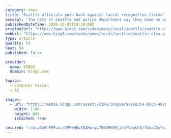```yaml
---
category: news
title: "Seattle officials push back against facial recognition claims"
excerpt: "The City of Seattle and police department say they have no agreement with a company that provides facial recognition software for law enforcement."
publishedDateTime: 2020-12-03T18:20:00Z
originalUrl: "https://www.king5.com/video/news/local/seattle/seattle-clearview-statement/281-44b77106-1fe0-4484-aedb-6cd92c75d3ee"
webUrl: "https://www.king5.com/video/news/local/seattle/seattle-clearview-statement/281-44b77106-1fe0-4484-aedb-6cd92c75d3ee"
type: article
quality: 54
heat: 54
published: false

provider:
  name: KING5
  domain: king5.com

topics:
  - Computer Vision
  - AI

images:
  - url: "https://media.king5.com/assets/KING/images/97e2e354-81cb-4828-ae86-fe96f7f98111/97e2e354-81cb-4828-ae86-fe96f7f98111_1140x641.jpg"
    width: 1140
    height: 641
    isCached: true

secured: "r/pcaDoRhPFPucc/UPHeH8wfEZHorgc7E5OHV09jiYoTVmnUsK/fGnz3GyYe/xqg9uPPzR7Xl02mmQBbpEXkZ6SLLQcYQYJdhRrcFUQk+22hs1PYYEKtemS7vy1tGgQmEIyaJeiXWfRfgV9f9/B9XiqcRMeFlJTdPLBMqZ8bRcNeZjUiy9rpMQz6VUoe4eHNDzvG6fdPwMOv7Ucr3bBrtTJ5Rykfz/c7UQE16eOybp9bPlhRISPqfJsMyJevIhBU50u6qY6s32yUezsa9U3QHl5VvSIbPMBjo+vTZGMKw8LGSVdvaPsolMEdhwUwJS9nZTr76YShg3wV2XK4DYib2eDmAhOUa46RoA+G7aAhXqY=;mBjeaWER8PceXF2MolPm0w=="
---
```


